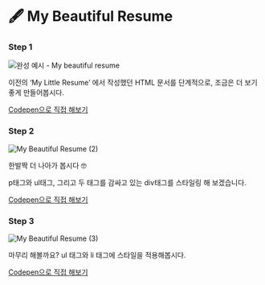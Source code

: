 # 🖋  My Beautiful Resume

### Step 1

![완성 예시 - My beautiful resume](<../../.gitbook/assets/스크린샷 2022-01-28 오후 5.35.09.png>)

이전의 ‘My Little Resume’ 에서 작성했던 HTML 문서를 단계적으로, 조금은 더 보기 좋게 만들어봅시다.

[Codepen으로 직접 해보기](https://codepen.io/vanillacoding/pen/QWOjdJw?editors=1100)

### Step 2

![My Beautiful Resume (2)](<../../.gitbook/assets/스크린샷 2022-01-28 오후 5.36.18.png>)

한발짝 더 나아가 봅시다 🤓

p태그와 ul태그, 그리고 두 태그를 감싸고 있는 div태그를 스타일링 해 보겠습니다.

[Codepen으로 직접 해보기](https://codepen.io/vanillacoding/pen/rNYOjQy?editors=1100)

### Step 3

![My Beautiful Resume (3)](<../../.gitbook/assets/스크린샷 2022-01-28 오후 5.37.24.png>)

마무리 해볼까요? ul 태그와 li 태그에 스타일을 적용해봅시다.

[Codepen으로 직접 해보기](https://codepen.io/vanillacoding/pen/podjRGy?editors=1100)
